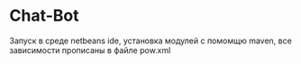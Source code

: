 # Chat-Bot
Запуск в среде netbeans ide, установка модулей с помомщю maven, все зависимости прописаны в файле pow.xml
